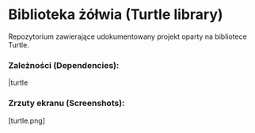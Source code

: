 # Biblioteka żółwia (Turtle library)
Repozytorium zawierające udokumentowany projekt oparty na bibliotece Turtle.

### Zależności (Dependencies):
|turtle

### Zrzuty ekranu (Screenshots):
[turtle.png]

